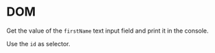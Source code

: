 # DOM

Get the value of the `firstName` text input field and print it in the console.

Use the `id` as selector.
